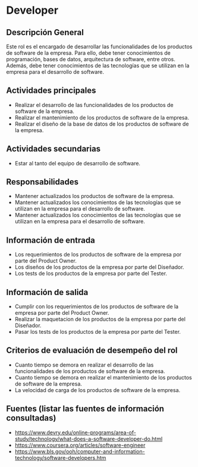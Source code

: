 # Developer

## Descripción General
Este rol es el encargado de desarrollar las funcionalidades de los productos de software de la empresa. Para ello, debe tener conocimientos de programación, bases de datos, arquitectura de software, entre otros. Además, debe tener conocimientos de las tecnologías que se utilizan en la empresa para el desarrollo de software.

## Actividades principales
- Realizar el desarrollo de las funcionalidades de los productos de software de la empresa.
- Realizar el mantenimiento de los productos de software de la empresa.
- Realizar el diseño de la base de datos de los productos de software de la empresa.

## Actividades secundarias
- Estar al tanto del equipo de desarrollo de software.

## Responsabilidades
- Mantener actualizados los productos de software de la empresa.
- Mantener actualizados los conocimientos de las tecnologías que se utilizan en la empresa para el desarrollo de software.
- Mantener actualizados los conocimientos de las tecnologías que se utilizan en la empresa para el desarrollo de software.

## Información de entrada
- Los requerimientos de los productos de software de la empresa por parte del Product Owner.
- Los diseños de los productos de la empresa por parte del Diseñador.
- Los tests de los productos de la empresa por parte del Tester.

## Información de salida
- Cumplir con los requerimientos de los productos de software de la empresa por parte del Product Owner.
- Realizar la maquetacion de los productos de la empresa por parte del Diseñador.
- Pasar los tests de los productos de la empresa por parte del Tester.

## Criterios de evaluación de desempeño del rol
- Cuanto tiempo se demora en realizar el desarrollo de las funcionalidades de los productos de software de la empresa.
- Cuanto tiempo se demora en realizar el mantenimiento de los productos de software de la empresa.
- La velocidad de carga de los productos de software de la empresa.

## Fuentes (listar las fuentes de información consultadas)

- https://www.devry.edu/online-programs/area-of-study/technology/what-does-a-software-developer-do.html
- https://www.coursera.org/articles/software-engineer
- https://www.bls.gov/ooh/computer-and-information-technology/software-developers.htm
